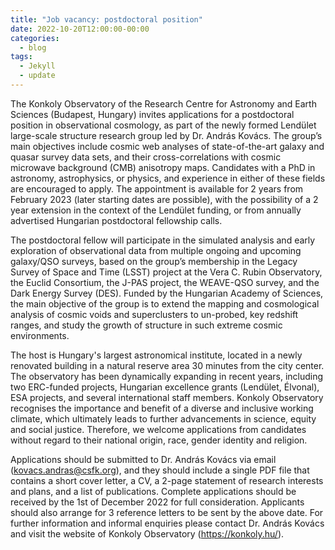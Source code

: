```yaml
---
title: "Job vacancy: postdoctoral position"
date: 2022-10-20T12:00:00-00:00
categories:
  - blog
tags:
  - Jekyll
  - update
---
```


The Konkoly Observatory of the Research Centre for Astronomy and Earth Sciences (Budapest, Hungary) invites applications for a postdoctoral position in observational cosmology, as part of the newly formed Lendület large-scale structure research group led by Dr. András Kovács. The group’s main objectives include cosmic web analyses of state-of-the-art galaxy and quasar survey data sets, and their cross-correlations with cosmic microwave background (CMB) anisotropy maps. Candidates with a PhD in astronomy, astrophysics, or physics, and experience in either of these fields are encouraged to apply. The appointment is available for 2 years from February 2023 (later starting dates are possible), with the possibility of a 2 year extension in the context of the Lendület funding, or from annually advertised Hungarian postdoctoral fellowship calls.

The postdoctoral fellow will participate in the simulated analysis and early exploration of observational data from multiple ongoing and upcoming galaxy/QSO surveys, based on the group’s membership in the Legacy Survey of Space and Time (LSST) project at the Vera C. Rubin Observatory, the Euclid Consortium, the J-PAS project, the WEAVE-QSO survey, and the Dark Energy Survey (DES). Funded by the Hungarian Academy of Sciences, the main objective of the group is to extend the mapping and cosmological analysis of cosmic voids and superclusters to un-probed, key redshift ranges, and study the growth of structure in such extreme cosmic environments. 

The host is Hungary's largest astronomical institute, located in a newly renovated building in a natural reserve area 30 minutes from the city center. The observatory has been dynamically expanding in recent years, including two ERC-funded projects, Hungarian excellence grants (Lendület, Élvonal), ESA projects, and several international staff members. Konkoly Observatory recognises the importance and benefit of a diverse and inclusive working climate, which ultimately leads to further advancements in science, equity and social justice. Therefore, we welcome applications from candidates without regard to their national origin, race, gender identity and religion.

Applications should be submitted to Dr. András Kovács via email (kovacs.andras@csfk.org), and they should include a single PDF file that contains a short cover letter, a CV, a 2-page statement of research interests and plans, and a list of publications. Complete applications should be received by the 1st of December 2022 for full consideration. Applicants should also arrange for 3 reference letters to be sent by the above date. For further information and informal enquiries please contact Dr. András Kovács and visit the website of Konkoly Observatory (https://konkoly.hu/).
